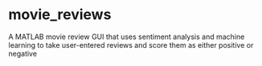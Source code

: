 # movie_reviews
A MATLAB movie review GUI that uses sentiment analysis and machine learning to take user-entered reviews and score them as either positive or negative
